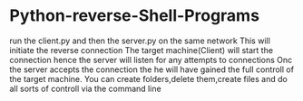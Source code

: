 # Python-reverse-Shell-Programs
run the client.py and then the server.py on the same network
This will initiate the reverse connection
The target machine(Client) will start the connection hence the server will listen for any attempts to connections
Onc the server accepts the connection the he will have gained the full controll of the target machine.
You can create folders,delete them,create files and do all sorts of controll via the command line
